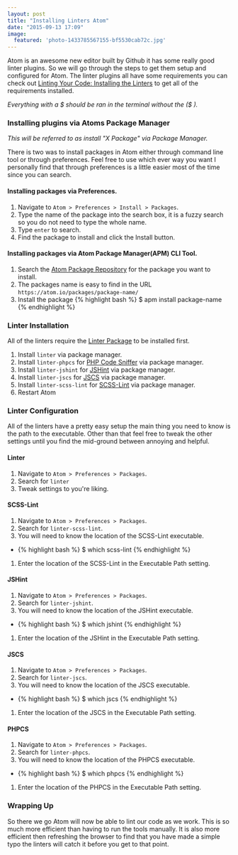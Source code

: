 ```yaml
---
layout: post
title: "Installing Linters Atom"
date: "2015-09-13 17:09"
image:
  featured: 'photo-1433785567155-bf5530cab72c.jpg'
---
```

Atom is an awesome new editor built by Github it has some really good linter plugins. So we will go through the steps to get them setup and configured for Atom. The linter plugins all have some requirements you can check out [Linting Your Code: Installing the Linters](http://danholloran.me/2015/08/27/linting-your-code-installing-the-linters/) to get all of the requirements installed.

*Everything with a $ should be ran in the terminal without the ($ ).*

### Installing plugins via Atoms Package Manager

*This will be referred to as install "X Package" via Package Manager.*

There is two was to install packages in Atom either through command line tool or through preferences. Feel free to use which ever way you want I personally find that through preferences is a little easier most of the time since you can search.

#### Installing packages via Preferences.
1. Navigate to `Atom > Preferences > Install > Packages`.
1. Type the name of the package into the search box, it is a fuzzy search so you do not need to type the whole name.
1. Type `enter` to search.
1. Find the package to install and click the Install button.

#### Installing packages via Atom Package Manager(APM) CLI Tool.
1. Search the [Atom Package Repository](https://atom.io/packages/) for the package you want to install.
1. The packages name is easy to find in the URL `https://atom.io/packages/package-name/`
1. Install the package
{% highlight bash %}
$ apm install package-name
{% endhighlight %}

### Linter Installation
All of the linters require the [Linter Package](https://atom.io/packages/linter/) to be installed first.

1. Install `linter` via package manager.
2. Install `linter-phpcs` for [PHP Code Sniffer](https://github.com/squizlabs/PHP_CodeSniffer) via package manager.
3. Install `linter-jshint` for [JSHint](http://jshint.com/) via package manager.
4. Install `linter-jscs` for [JSCS](http://jscs.info/) via package manager.
5. Install `linter-scss-lint` for [SCSS-Lint](https://github.com/brigade/scss-lint) via package manager.
6. Restart Atom

### Linter Configuration
All of the linters have a pretty easy setup the main thing you need to know is the path to the executable. Other than that feel free to tweak the other settings until you find the mid-ground between annoying and helpful.

#### Linter
1. Navigate to `Atom > Preferences > Packages`.
1. Search for `linter`
1. Tweak settings to you're liking.

#### SCSS-Lint
1. Navigate to `Atom > Preferences > Packages`.
1. Search for `linter-scss-lint`.
1. You will need to know the location of the SCSS-Lint executable.
- {% highlight bash %}
$ which scss-lint
{% endhighlight %}
1. Enter the location of the SCSS-Lint in the Executable Path setting.

#### JSHint
1. Navigate to `Atom > Preferences > Packages`.
1. Search for `linter-jshint`.
1. You will need to know the location of the JSHint executable.
- {% highlight bash %}
$ which jshint
{% endhighlight %}
1. Enter the location of the JSHint in the Executable Path setting.

#### JSCS
1. Navigate to `Atom > Preferences > Packages`.
1. Search for `linter-jscs`.
1. You will need to know the location of the JSCS executable.
- {% highlight bash %}
$ which jscs
{% endhighlight %}
1. Enter the location of the JSCS in the Executable Path setting.

#### PHPCS
1. Navigate to `Atom > Preferences > Packages`.
1. Search for `linter-phpcs`.
1. You will need to know the location of the PHPCS executable.
- {% highlight bash %}
$ which phpcs
{% endhighlight %}
1. Enter the location of the PHPCS in the Executable Path setting.

### Wrapping Up
So there we go Atom will now be able to lint our code as we work. This is so much more efficient than having to run the tools manually. It is also more efficient then refreshing the browser to find that you have made a simple typo the linters will catch it before you get to that point.
